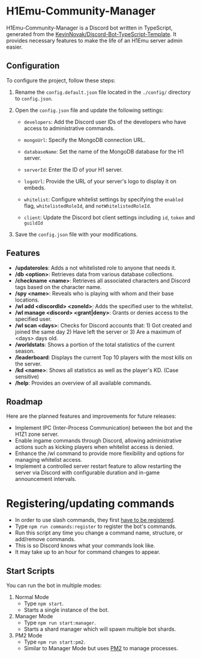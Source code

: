 # H1Emu-Community-Manager

H1Emu-Community-Manager is a Discord bot written in TypeScript, generated from the [KevinNovak/Discord-Bot-TypeScript-Template](https://github.com/KevinNovak/Discord-Bot-TypeScript-Template). It provides necessary features to make the life of an H1Emu server admin easier.

## Configuration

To configure the project, follow these steps:

1. Rename the `config.default.json` file located in the `./config/` directory to `config.json`.

2. Open the `config.json` file and update the following settings:

    - `developers`: Add the Discord user IDs of the developers who have access to administrative commands.

    - `mongoUrl`: Specify the MongoDB connection URL.

    - `databaseName`: Set the name of the MongoDB database for the H1 server.

    - `serverId`: Enter the ID of your H1 server.

    - `logoUrl`: Provide the URL of your server's logo to display it on embeds.

    - `whitelist`: Configure whitelist settings by specifying the `enabled` flag, `whitelistedRoleId`, and `notWhitelistedRoleId`.

    - `client`: Update the Discord bot client settings including `id`, `token` and `guildId`

3. Save the `config.json` file with your modifications.

## Features

-   **/updateroles**: Adds a not whitelisted role to anyone that needs it.
-   **/db \<option>**: Retrieves data from various database collections.
-   **/checkname \<name>**: Retrieves all associated characters and Discord tags based on the character name.
-   **/spy \<name>**: Reveals who is playing with whom and their base locations.
-   **/wl add \<discordId> \<zoneId>**: Adds the specified user to the whitelist.
-   **/wl manage \<discord> \<grant|deny>**: Grants or denies access to the specified user.
-   **/wl scan \<days>**: Checks for Discord accounts that: 1) Got created and joined the same day 2) Have left the server or 3) Are a maximum of \<days> days old.
-   **/worldstats**: Shows a portion of the total statistics of the current season.
-   **/leaderboard**: Displays the current Top 10 players with the most kills on the server.
-   **/kd \<name>**: Shows all statistics as well as the player's KD. (Case sensitive)
-   **/help**: Provides an overview of all available commands.

## Roadmap

Here are the planned features and improvements for future releases:

-   Implement IPC (Inter-Process Communication) between the bot and the H1Z1 zone server.
-   Enable ingame commands through Discord, allowing administrative actions such as kicking players when whitelist access is denied.
-   Enhance the /wl command to provide more flexibility and options for managing whitelist access.
-   Implement a controlled server restart feature to allow restarting the server via Discord with configurable duration and in-game announcement intervals.

# Registering/updating commands

-   In order to use slash commands, they first [have to be registered](https://discordjs.guide/creating-your-bot/command-deployment.html).
-   Type `npm run commands:register` to register the bot's commands.
-   Run this script any time you change a command name, structure, or add/remove commands.
-   This is so Discord knows what your commands look like.
-   It may take up to an hour for command changes to appear.

## Start Scripts

You can run the bot in multiple modes:

1. Normal Mode
    - Type `npm start`.
    - Starts a single instance of the bot.
2. Manager Mode
    - Type `npm run start:manager`.
    - Starts a shard manager which will spawn multiple bot shards.
3. PM2 Mode
    - Type `npm run start:pm2`.
    - Similar to Manager Mode but uses [PM2](https://pm2.keymetrics.io/) to manage processes.
